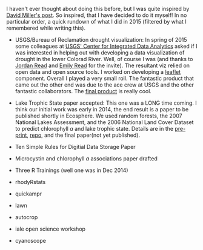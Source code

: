 <!--
---
layout: post
title: "Year in Review"
tags: ['R','spatial data','Mozilla Science Lab','Study Group']
categories: ['R', 'GIS','Review']
---
-->

I haven't ever thought about doing this before, but I was quite inspired by [David Miller's post](http://converged.yt/posts/yearnotes-2015/).  So inspired, that I have decided to do it myself!  In no particular order, a quick rundown of what I did in 2015 (filtered by what I remembered while writing this).

- USGS/Bureau of Reclamation drought visualization: In spring of 2015 some colleagues  at [USGS' Center for Integrated Data Analytics](http://cida.usgs.gov/) asked if I was interested in helping out with developing a data visualization of drought in the lower Colorad River.  Well, of course I was (and thanks to [Jordan Read](http://cida.usgs.gov/people/jread.html) and [Emily Read](http://cida.usgs.gov/people/eread.html) for the invite).  The resultant viz relied on open data and open source tools.  I worked on developing a [leaflet]() component.  Overall I played a very small roll.  The fantastic product that came out the other end was due to the ace crew at USGS and the other fantastic collaborators.  The [final product](https://www.doi.gov/water/owdi.cr.drought/en/index.html) is really cool. 

- Lake Trophic State paper accepted: This one was a LONG time coming.  I think our initial work was early in 2014, the end result is a paper to be published shortly in Ecosphere.  We used random forests, the 2007 National Lakes Assessment, and the 2006 National Land Cover Dataset to predict chlorophyll *a* and lake trophic state.  Details are in the [pre-print](), [repo](), and the final paper(not yet published).

- Ten Simple Rules for Digitial Data Storage Paper
- Microcystin and chlorophyll *a* associations paper drafted 
- Three R Trainings (well one was in Dec 2014)
- rhodyRstats
- quickampr
- lawn
- autocrop
- iale open science workshop
- cyanoscope






